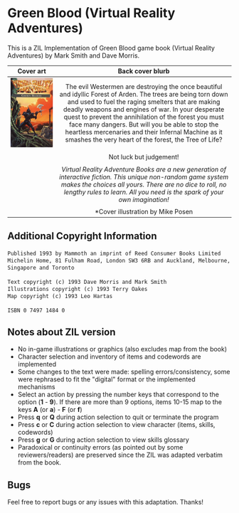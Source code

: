 # Green Blood (Virtual Reality Adventures)

This is a ZIL Implementation of Green Blood game book (Virtual Reality Adventures) by Mark Smith and Dave Morris.

| **Cover art** | **Back cover blurb**|
|:-:|:-:|
|![Cover Art](/images/green-blood.png)|The evil Westermen are destroying the once beautiful and idyllic Forest of Arden. The trees are being torn down and used to fuel the raging smelters that are making deadly weapons and engines of war. In your desperate quest to prevent the annihilation of the forest you must face many dangers. But will you be able to stop the heartless mercenaries and their Infernal Machine as it smashes the very heart of the forest, the Tree of Life?|
| | |
| |Not luck but judgement!|
| | |
| |*Virtual Reality Adventure Books are a new generation of interactive fiction. This unique non-random game system makes the choices all yours. There are no dice to roll, no lengthy rules to learn. All you need is the spark of your own imagination!*|
| | |
| |*Cover illustration by Mike Posen|

## Additional Copyright Information 

```
Published 1993 by Mammoth an imprint of Reed Consumer Books Limited
Michelin Home, 81 Fulham Road, London SW3 6RB and Auckland, Melbourne, Singapore and Toronto

Text copyright (c) 1993 Dave Morris and Mark Smith
Illustrations copyright (c) 1993 Terry Oakes
Map copyright (c) 1993 Leo Hartas

ISBN 0 7497 1484 0
```

## Notes about ZIL version

- No in-game illustrations or graphics (also excludes map from the book)
- Character selection and inventory of items and codewords are implemented
- Some changes to the text were made: spelling errors/consistency, some were rephrased to fit the "digital" format or the implemented mechanisms 
- Select an action by pressing the number keys that correspond to the option (**1** - **9**). If there are more than 9 options, items 10-15 map to the keys **A** (or **a**) - **F** (or **f**)
- Press **q** or **Q** during action selection to quit or terminate the program
- Press **c** or **C** during action selection to view character (items, skills, codewords)
- Press **g** or **G** during action selection to view skills glossary
- Paradoxical or continuity errors (as pointed out by some reviewers/readers) are preserved since the ZIL was adapted verbatim from the book.

## Bugs

Feel free to report bugs or any issues with this adaptation. Thanks!